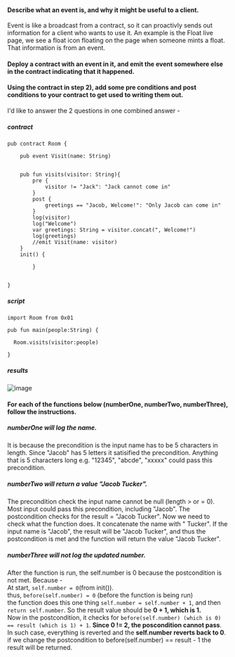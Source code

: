 #### Describe what an event is, and why it might be useful to a client.
Event is like a broadcast from a contract, so it can proactivly sends out information for a client who wants to use it. An example is the Float live page, we see a float icon floating on the page when someone mints a float. That information is from an event.

#### Deploy a contract with an event in it, and emit the event somewhere else in the contract indicating that it happened.
#### Using the contract in step 2), add some pre conditions and post conditions to your contract to get used to writing them out.
I'd like to answer the 2 questions in one combined answer -
##### contract
```cadence
pub contract Room {

    pub event Visit(name: String)


    pub fun visits(visitor: String){
        pre {
            visitor != "Jack": "Jack cannot come in"
        }
        post {
            greetings == "Jacob, Welcome!": "Only Jacob can come in"
        }
        log(visitor)
        log("Welcome")
        var greetings: String = visitor.concat(", Welcome!")
        log(greetings)
        //emit Visit(name: visitor)
    }
    init() {

        }
    

}
```

##### script
```cadence
import Room from 0x01

pub fun main(people:String) {
  
  Room.visits(visitor:people)
  
}
```

##### results

![image](https://user-images.githubusercontent.com/104394884/171930249-238b9659-84f0-4143-9cec-97265eb2084c.png)


#### For each of the functions below (numberOne, numberTwo, numberThree), follow the instructions.

##### numberOne will log the name. 
It is because the precondition is the input name has to be 5 characters in length. Since "Jacob" has 5 letters it satisified the precondition. 
Anything that is 5 characters long e.g. "12345", "abcde", "xxxxx" could pass this precondition.

##### numberTwo will return a value "Jacob Tucker".
The precondition check the input name cannot be null (length > or = 0). Most input could pass this precondition, including "Jacob".
The postcondition checks for the result = "Jacob Tucker". Now we need to check what the function does. It concatenate the name with " Tucker". If the input name is "Jacob", the result will be "Jacob Tucker", and thus the postcondition is met and the function will return the value "Jacob Tucker".

##### numberThree will not log the updated number.
After the function is run, the self.number is 0 because the postcondition is not met. Because - <br/>
At start, ```self.number = 0```(from init()).<br/>
thus, ```before(self.number) = 0``` (before the function is being run)<br/>
the function does this one thing ```self.number = self.number + 1```, and then ```return self.number```. So the result value should be <b>0 + 1, which is 1.</b><br/>
Now in the postcondition, it checks for ```before(self.number) (which is 0) == result (which is 1) + 1```. <b>Since 0 != 2, the poscondition cannot pass</b>. <br/>
In such case, everything is reverted and the <b>self.number reverts back to 0</b>.<br/>
if we change the postcondition to before(self.number) == result - 1 the result will be returned.<br/>
